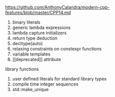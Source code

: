 https://github.com/AnthonyCalandra/modern-cpp-features/blob/master/CPP14.md

1)  binary literals
2)  generic lambda expressions
3)  lambda capture initializers
4)  return type deduction
5)  decltype(auto)
8)  relaxing constraints on constexpr functions
9)  variable templates
10) [[deprecated]] attribute

library functions
1) user defined literals for standard library types
2) compile time integer sequences
3) std::make_unique
